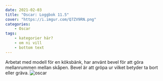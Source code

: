 ```yaml
---
date: 2021-02-03
title: "Oscar: Loggbok 11.5"
cover: "https://i.imgur.com/Q7ZV9RN.png"
categories: 
    - Oscar
tags:
    - kategorier här?
    - om ni vill
    - bottom text
---
```


Arbetat med modell för en köksbänk, har använt bevel för att göra mellanrummen mellan skåpen. Bevel är att gröpa ur vilket betyder ta bort eller gräva.
![oscar](https://cdn.discordapp.com/attachments/493722608282632197/806468218049789982/Screenshot_2021-02-03_111015.png)
